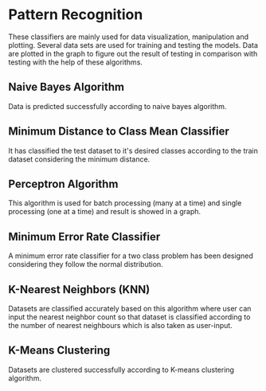 # Pattern Recognition

These classifiers are mainly used for data visualization, manipulation and plotting. Several data sets are used for training and testing the models. Data are plotted in the graph to figure out the result of testing in comparison with testing with the help of these algorithms.

## Naive Bayes Algorithm 
Data is predicted successfully according to naive bayes algorithm.

## Minimum Distance to Class Mean Classifier
It has classified the test dataset to it's desired classes according to the train dataset considering the minimum distance.

## Perceptron Algorithm
This algorithm is used for batch processing (many at a time) and single processing (one at a time) and result is showed in a graph.

## Minimum Error Rate Classifier
A minimum error rate classifier for a two class problem has been designed considering they follow the normal distribution.

## K-Nearest Neighbors (KNN) 
Datasets are classified accurately based on this algorithm where user can input the nearest neighbor count so that dataset is classified according to the number of nearest neighbours which is also taken as user-input.

## K-Means Clustering
Datasets are clustered successfully according to K-means clustering algorithm.
